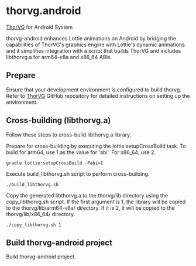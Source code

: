 # thorvg.android

[ThorVG](https://github.com/thorvg) for Android System

thorvg-android enhances Lottie animations on Android by bridging the capabilities of ThorVG's graphics engine with Lottie's dynamic animations.
and it simplifies integration with a script that builds ThorVG and includes libthorvg.a for arm64-v8a and x86_64 ABIs.
<br />

## Prepare

Ensure that your development environment is configured to build thorvg. Refer to [ThorVG](https://github.com/thorvg) GitHub repository for detailed instructions on setting up the environment.
<br />

## Cross-building (libthorvg.a)

Follow these steps to cross-build libthorvg.a library.

Prepare for cross-building by executing the lottie:setupCrossBuild task.
To build for arm64, use 1 as the value for 'abi'. For x86_64, use 2.
```
gradle lottie:setupCrossBuild -Pabi=1
```

Execute build_libthorvg.sh script to perform cross-building.
```
./build_libthorvg.sh
```

Copy the generated libthorvg.a to the thorvg/lib directory using the copy_libthorvg.sh script.
If the first argument is 1, the library will be copied to the thorvg/lib/arm64-v8a/ directory. If it is 2, it will be copied to the thorvg/lib/x86_64/ directory.
```
./copy_libthorvg.sh 1
```

## Build thorvg-android project

Build thorvg-android project.
